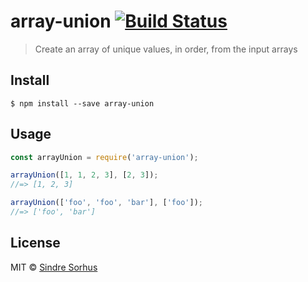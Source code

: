 # array-union [![Build Status](https://travis-ci.org/sindresorhus/array-union.svg?branch=master)](https://travis-ci.org/sindresorhus/array-union)

> Create an array of unique values, in order, from the input arrays


## Install

```
$ npm install --save array-union
```


## Usage

```js
const arrayUnion = require('array-union');

arrayUnion([1, 1, 2, 3], [2, 3]);
//=> [1, 2, 3]

arrayUnion(['foo', 'foo', 'bar'], ['foo']);
//=> ['foo', 'bar']
```


## License

MIT © [Sindre Sorhus](https://sindresorhus.com)
